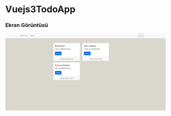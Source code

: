 # Vuejs3TodoApp



### Ekran Görüntüsü
![Ekran Görüntüsü ](https://github.com/hakanmolla/Vue3-SosyalMedia/blob/main/SosyalMedia.jpg)